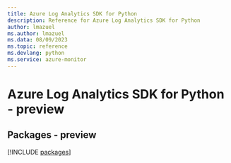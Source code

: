 ```yaml
---
title: Azure Log Analytics SDK for Python
description: Reference for Azure Log Analytics SDK for Python
author: lmazuel
ms.author: lmazuel
ms.data: 08/09/2023
ms.topic: reference
ms.devlang: python
ms.service: azure-monitor
---
```

# Azure Log Analytics SDK for Python - preview
## Packages - preview
[!INCLUDE [packages](log-analytics-index.md)]
